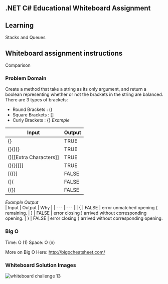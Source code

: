 ## .NET C# Educational Whiteboard Assignment

## Learning
Stacks and Queues

## Whiteboard assignment instructions
Comparison

### Problem Domain
Create a method that take a string as its only argument, and return a boolean representing whether or not the brackets in the string are balanced. There are 3 types of brackets:
* Round Brackets : ()
* Square Brackets : []
* Curly Brackets : {}
_Example_ </br>

| Input | Output |
| --- | --- |
| {} | TRUE |
| {}(){} | TRUE |
| ()[[Extra Characters]] | TRUE |
| (){}[[]] | TRUE |
| [({}] | FALSE |
| (]( | FALSE |
| {(}) | FALSE |

_Example Output_ </br>
| Input | Output | Why |
| --- | --- |
| { | FALSE | error unmatched opening { remaining.
| ) | FALSE | error closing ) arrived without corresponding opening.
| } | FALSE | error closing } arrived without corresponding opening.

### Big O
Time: O (1)
Space: O (n)

More on Big O Here:
http://bigocheatsheet.com/

### Whiteboard Solution Images
![whiteboard challenge 13](https://user-images.githubusercontent.com/39015829/47465026-039a8e80-d7a0-11e8-9f20-bd62b09ed2e5.jpg)
